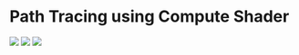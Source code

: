<h1>Path Tracing using Compute Shader</h1>

<img src="https://github.com/ipud2/Unity-Basic-Shader/blob/master/RayPathTracing/pic/r1.png" >


<img src="https://github.com/ipud2/Unity-Basic-Shader/blob/master/RayPathTracing/pic/r2.png" >


<img src="https://github.com/ipud2/Unity-Basic-Shader/blob/master/RayPathTracing/pic/r3.jpg" >



